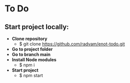 # To Do

## Start project locally:

- **Clone repository**
  - $ git clone https://github.com/radvam/enot-todo.git
- **Go to project folder**
- **Go to branch main**
- **Install Node modules**
  - $ npm i
- **Start project**
  - $ npm start
